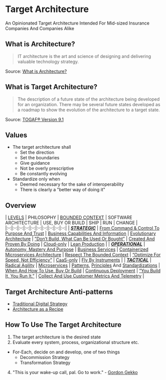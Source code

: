 # Target Architecture
An Opinionated Target Architecture Intended For Mid-sized Insurance Companies And Companies Alike

## What is Architecture?
> IT architecture is the art and science of designing and delivering valuable technology strategy.

Source: [What is Architecture?](http://iasaglobal.org/itabok/what-is-it-architecture/)

## What is Target Architecture?
> The description of a future state of the architecture being developed for an organization. There may be several future states developed as a roadmap to show the evolution of the architecture to a target state.

Source: [TOGAF® Version 9.1](http://pubs.opengroup.org/architecture/togaf9-doc/arch/chap03.html#tag_03_71)

## Values
* The target architecture shall
  * Set the direction
  * Set the boundaries
  * Give guidance
  * Not be overly prescriptive
  * Be constantly evolving
* Standardize only when
  * Deemed necessary for the sake of interoperability
  * There is clearly a "better way of doing it"

## Overview
| [LEVELS](https://github.com/LarsBarkman/target-architecture/blob/master/levels.md)  | PHILOSOPHY  | [BOUNDED CONTEXT](https://github.com/LarsBarkman/target-architecture/blob/master/bounded-context.md#bounded-context)  | SOFTWARE ARCHITECTURE  | USE, BUY OR BUILD  | SHIP  | RUN  | CHANGE  |
|:-:|:-:|:-:|:-:|:-:|:-:|:-:|:-:|:-:|:-:|
| [***STRATEGIC***](https://github.com/LarsBarkman/target-architecture/blob/master/levels.md#strategic-level)  | [From Command & Control To Purpose And Trust](https://github.com/LarsBarkman/target-architecture/blob/master/philosophy.md#purpose-and-trust)  | [Business Capabilities And Information](https://github.com/LarsBarkman/target-architecture/blob/master/capabilities-services.md#business-capabilities)  | [Evolutionary Architecture](https://github.com/LarsBarkman/target-architecture/blob/master/software-architecture.md#evolutionary-architecture)  | [”Don’t Build, What Can Be Used Or Bought”](https://github.com/LarsBarkman/target-architecture/blob/master/use-buy-or-build.md#dont-build-what-can-be-used-or-bought)  | [Created And Proven By Doing](https://github.com/LarsBarkman/target-architecture/blob/master/ship.md#created-and-proven-by-doing)  | [Cloud-only](https://github.com/LarsBarkman/target-architecture/blob/master/run.md#cloud-only)  | [Lean Production](https://github.com/LarsBarkman/target-architecture/blob/master/change.md#lean-production)  |
| [***OPERATIONAL***](https://github.com/LarsBarkman/target-architecture/blob/master/levels.md#operational-level)  | [Autonomy, Mastery And Purpose](https://github.com/LarsBarkman/target-architecture/blob/master/philosophy.md#autonomy-mastery-and-purpose)  | [Business Services](https://github.com/LarsBarkman/target-architecture/blob/master/capabilities-services.md#business-services)  | [Containerized Microservices Architecture](https://github.com/LarsBarkman/target-architecture/blob/master/software-architecture.md#containerized-microservices-architecture)  | [Respect The Bounded Context](https://github.com/LarsBarkman/target-architecture/blob/master/use-buy-or-build.md#respect-the-bounded-context)  | [“Optimize For Speed, Not Efficiency”](https://github.com/LarsBarkman/target-architecture/blob/master/ship.md#optimize-for-speed-not-efficiency)  | [CaaS-only](https://github.com/LarsBarkman/target-architecture/blob/master/run.md#containers-as-a-service-caas-only)  | [Fly By Instruments](https://github.com/LarsBarkman/target-architecture/blob/master/change.md#fly-by-instruments)  |
| [***TACTICAL***](https://github.com/LarsBarkman/target-architecture/blob/master/levels.md#tactical-level)  | [Radical Agility](https://github.com/LarsBarkman/target-architecture/blob/master/philosophy.md#radical-agility)  | [Microservices](https://github.com/LarsBarkman/target-architecture/blob/master/capabilities-services.md#microservices)  | [Patterns](https://github.com/LarsBarkman/target-architecture/blob/master/patterns.md), [Principles](https://github.com/LarsBarkman/target-architecture/blob/master/principles.md) And [Standardizations](https://github.com/LarsBarkman/target-architecture/blob/master/standardizations.md)  | [When And How To Use, Buy Or Build](https://github.com/LarsBarkman/target-architecture/blob/master/use-buy-or-build.md#when-and-how-to-use-buy-or-build)  | [Continuous Deployment](https://github.com/LarsBarkman/target-architecture/blob/master/ship.md#continuous-deployment)  | [“You Build It, You Run It.”](https://github.com/LarsBarkman/target-architecture/blob/master/run.md#you-build-it-you-run-it)  | [Collect And Use Customer Metrics And Telemetry](https://github.com/LarsBarkman/target-architecture/blob/master/change.md#collect-and-use-customer-metrics-and-telemetry)  |

## Target Architecture Anti-patterns
* [Traditional Digital Strategy](https://www.thoughtworks.com/insights/blog/digital-strategy-dead)
* [Architecture as a Recipe](http://doveltech.com/innovation/the-beginning-of-the-end-for-enterprise-architecture-frameworks/)

## How To Use The Target Architecture
1. The target architecture is the desired state
2. Evaluate every system, process, organizational structure etc.
 * For-Each, decide on and develop, one of two things
   * Decommission Strategy
    * Transformation Strategy
4. "This is your wake-up call, pal. Go to work." - [Gordon Gekko](http://www.imdb.com/title/tt0094291/quotes)

